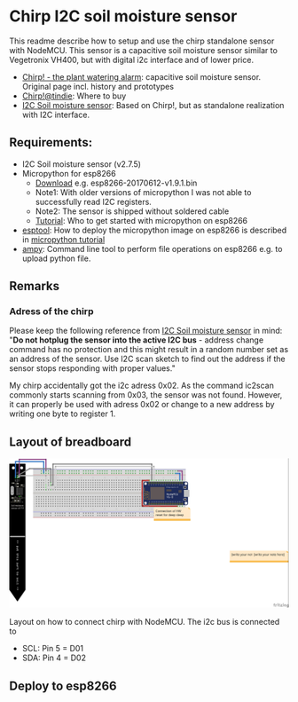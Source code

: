 # Chirp I2C soil moisture sensor 
This readme describe how to setup and use the chirp standalone sensor with NodeMCU.
This sensor is a capacitive soil moisture sensor similar to Vegetronix VH400, but with digital i2c interface and of lower price.

* [Chirp! - the plant watering alarm](https://wemakethings.net/chirp/): capacitive soil moisture sensor. Original page incl. history and prototypes 
* [Chirp!@tindie](https://www.tindie.com/products/miceuz/chirp-plant-watering-alarm/): Where to buy 
* [I2C Soil moisture sensor](https://www.tindie.com/products/miceuz/i2c-soil-moisture-sensor/): Based on Chirp!, but as standalone realization with I2C interface.

## Requirements:
* I2C Soil moisture sensor (v2.7.5)
* Micropython for esp8266
    * [Download](http://micropython.org/download#esp8266) e.g. esp8266-20170612-v1.9.1.bin
    * Note1: With older versions of micropython I was not able to successfully read I2C registers.
    * Note2: The sensor is shipped without soldered cable
    * [Tutorial](https://docs.micropython.org/en/latest/esp8266/esp8266/tutorial/intro.html): Who to get started with micropython on esp8266
* [esptool](https://github.com/espressif/esptool/): How to deploy the micropython image on esp8266 is described in [micropython tutorial](https://docs.micropython.org/en/latest/esp8266/esp8266/tutorial/intro.html#deploying-the-firmware)
* [ampy](https://github.com/adafruit/ampy): Command line tool to perform file operations on esp8266 e.g. to upload python file.

## Remarks
### Adress of the chirp
Please keep the following reference from [I2C Soil moisture sensor](https://www.tindie.com/products/miceuz/i2c-soil-moisture-sensor/) in mind:
"**Do not hotplug the sensor into the active I2C bus** - address change command has no protection and this might result in a random number set as an address of the sensor. Use I2C scan sketch to find out the address if the sensor stops responding with proper values."

My chirp accidentally got the i2c adress 0x02. As the command ic2scan commonly starts scanning from 0x03, the sensor was not found.
However, it can properly be used with adress 0x02 or change to a new address by writing one byte to register 1.

## Layout of breadboard
![ImageLayout](esp8266_chirp_bb.jpg)

Layout on how to connect chirp with NodeMCU. The i2c bus is connected to
* SCL: Pin 5 = D01
* SDA: Pin 4 = D02

## Deploy to esp8266

